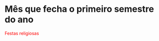 <!DOCTYPE html>
<html>
  <head>
  <style>
    p {
        color: red;
    }
  </style>
  </head>
  
  <body>
  <h1>Mês que fecha o primeiro semestre do ano</h1>
  <p>Festas religiosas</p>
  </body>


</html>
  
